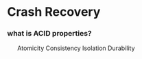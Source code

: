 # Crash Recovery

### what is ACID properties?

<ol>
Atomicity  
Consistency  
Isolation  
Durability  
</ol>
